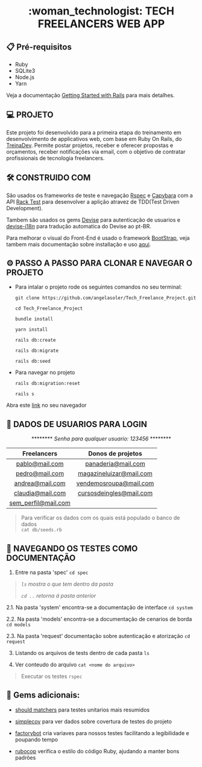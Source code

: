 <h1 align="center">
  :woman_technologist: TECH FREELANCERS WEB APP
</h1>

## :clipboard: Pré-requisitos
  * Ruby
  * SQLite3
  * Node.js
  * Yarn
  
  Veja a documentação [Getting Started with Rails](https://guides.rubyonrails.org/getting_started.html#creating-a-new-rails-project-installing-rails) para mais detalhes.

## :computer: PROJETO

Este projeto foi desenvolvido para a primeira etapa do treinamento em desenvolvimento de applicativos web, com base em Ruby On Rails, do [TreinaDev](https://treinadev.com.br).
Permite postar projetos, receber e oferecer propostas e orçamentos, receber notificações via email, com o objetivo de contratar profissionais de tecnologia freelancers.

## :hammer_and_wrench: CONSTRUIDO COM

São usados os frameworks de teste e navegação [Rspec](https://relishapp.com/rspec/rspec-rails/v/4-0/docs) e [Capybara](https://github.com/teamcapybara/capybara#using-capybara-with-rspec) com a API [Rack Test](https://rubygems.org/gems/rack-test/versions/1.1.0) para desenvolver a aplição atravez de TDD(Test Driven Development).

Tambem são usados os gems [Devise](https://github.com/heartcombo/devise) para autenticação de usuarios e [devise-i18n](https://github.com/tigrish/devise-i18n) para tradução automatica do Devise ao pt-BR.

Para melhorar o visual do Front-End é usado o framework [BootStrap](https://github.com/twbs/bootstrap-rubygem/blob/master/README.md#a-ruby-on-rails), veja tambem mais documentação sobre installação e uso [aqui](https://getbootstrap.com/docs/4.3/getting-started/download/#rubygems).

## :gear: PASSO A PASSO PARA CLONAR E NAVEGAR O PROJETO
- Para intalar o projeto rode os seguintes comandos no seu terminal:

  ```
  git clone https://github.com/angelasoler/Tech_Freelance_Project.git
  ```
  ```
  cd Tech_Freelance_Project
  ```
  ```
  bundle install
  ```
  ```
  yarn install
  ```
  ```
  rails db:create
  ```
  ```
  rails db:migrate
  ```
  ```
  rails db:seed
  ```
- Para navegar no projeto

  ```
  rails db:migration:reset
  ```
  ```
  rails s
  ```
Abra este [link](http://localhost:3000/) no seu navegador

## :raising_hand: DADOS DE USUARIOS PARA LOGIN

<p align="center">
  ********
  <em>Senha para qualquer usuario: 123456</em>
  ********
</p>


  | Freelancers         | Donos de projetos       |
  |:-------------------:|:-----------------------:|
  | pablo@mail.com      | panaderia@mail.com      |
  | pedro@mail.com      | magazineluizar@mail.com |
  | andrea@mail.com     | vendemosroupa@mail.com  |
  | claudia@mail.com    | cursosdeingles@mail.com |
  | sem_perfil@mail.com |


 > Para verificar os dados com os quais está populado o banco de dados    
      ```
      cat db/seeds.rb
      ```
## :nut_and_bolt: NAVEGANDO OS TESTES COMO DOCUMENTAÇÃO
 
 1. Entre na pasta 'spec'
         ```
         cd spec
         ```
   > _```ls``` mostra o que tem dentro da pasta_
   > 
   > _```cd ..``` retorna á pasta anterior_

  2.1. Na pasta 'system' encontra-se a documentação de interface
       ```
       cd system
       ```
 
  2.2. Na pasta 'models' encontra-se a documentação de cenarios de borda
       ```
       cd models
       ```

  2.3. Na pasta 'request' documentação sobre autenticação e atorização
       ```
       cd request
       ```
 
  3. Listando os arquivos de tests dentro de cada pasta
         ```
         ls
         ```
       
  4. Ver conteudo do arquivo
         ```
         cat <nome do arquivo>
         ```
       
   > Executar os testes
            ```
            rspec
            ```

## :gem: Gems adicionais:

- [should matchers](https://matchers.shoulda.io/) para testes unitarios mais resumidos

- [simplecov](https://github.com/simplecov-ruby/simplecov) para ver dados sobre covertura de testes do projeto

- [factorybot](https://github.com/thoughtbot/factory_bot) cria variaves para nossos testes facilitando a legibilidade e poupando tempo

- [rubocop](https://rubocop.org/) verifica o estilo do código Ruby, ajudando a manter bons padrões


